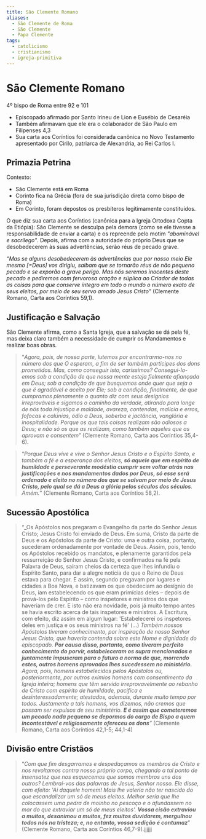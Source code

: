 ```yaml
---
title: São Clemente Romano
aliases:
  - São Clemente de Roma
  - São Clemente
  - Papa Clemente
tags:
  - catolicismo
  - cristianismo
  - igreja-primitiva
---
```

# São Clemente Romano

4º bispo de Roma entre 92 e 101

- Episcopado afirmado por Santo Irineu de Lion e Eusébio de Cesaréia
- Também afirmavam que ele era o colaborador de São Paulo em Filipenses 4,3
- Sua carta aos Coríntios foi considerada canônica no Novo Testamento apresentado por Cirilo, patriarca de Alexandria, ao Rei Carlos I.

## Primazia Petrina

Contexto:
- São Clemente está em Roma
- Corinto fica na Grécia (fora de sua jurisdição direta como bispo de Roma)
- Em Corinto, foram depostos os presbíteros legitimamente constituídos. 

O que diz sua carta aos Coríntios (canônica para a Igreja Ortodoxa Copta da Etiópia):
São Clemente se desculpa pela demora (como se ele tivesse a responsabilidade de enviar a carta) e os repreende pelo motim _"abominável e sacrílego"_. Depois, afirma com a autoridade do próprio Deus que se desobedecerem às suas advertências, serão réus de pecado grave.

_“Mas se alguns desobedecerem às advertências que por nosso meio Ele mesmo [=Deus] vos dirigiu, saibam que se tornarão réus de não pequeno pecado e se exporão a grave perigo. Mas nós seremos inocentes deste pecado e pediremos com fervorosa oração e súplica ao Criador de todas as coisas para que conserve íntegro em todo o mundo o número exato de seus eleitos, por meio de seu servo amado Jesus Cristo”_ (Clemente Romano, Carta aos Coríntios 59,1).

## Justificação e Salvação

São Clemente afirma, como a Santa Igreja, que a salvação se dá pela fé, mas deixa claro também a necessidade de cumprir os Mandamentos e realizar boas obras.

> “_Agora, pois, de nossa parte, lutemos por encontrarmo-nos no número dos que O esperam, a fim de ser também partícipes dos dons prometidos. Mas, como conseguir isto, caríssimos? Consegui-lo-emos sob a condição de que nossa mente esteja fielmente afiançada em Deus; sob a condição de que busquemos onde quer que seja o que é agradável e aceito por Ele; sob a condição, finalmente, de que cumpramos plenamente o quanto diz com seus desígnios irreprováveis e sigamos o caminho da verdade, atirando para longe de nós toda injustiça e maldade, avareza, contendas, malícia e erros, fofocas e calúnias, ódio a Deus, soberba e jactância, vanglória e inospitalidade. Porque os que tais coisas realizam são odiosos a Deus; e não só os que as realizam, como também aqueles que as aprovam e consentem_” (Clemente Romano, Carta aos Coríntios 35,4-6).

> “_Porque Deus vive e vive o Senhor Jesus Cristo e o Espírito Santo, e também a fé e a esperança dos eleitos, **só aquele que em espírito de humildade e perseverante modéstia cumprir sem voltar atrás nas justificações e nos mandamentos dados por Deus, só esse será ordenado e eleito no número dos que se salvam por meio de Jesus Cristo, pelo qual se dá a Deus a glória pelos séculos dos séculos**. Amém._” (Clemente Romano, Carta aos Coríntios 58,2).

## Sucessão Apostólica

> “_Os Apóstolos nos pregaram o Evangelho da parte do Senhor Jesus Cristo; Jesus Cristo foi enviado de Deus. Em suma, Cristo da parte de Deus e os Apóstolos da parte de Cristo: uma e outra coisa, portanto, sucederam ordenadamente por vontade de Deus. Assim, pois, tendo os Apóstolos recebido os mandatos, e plenamente garantidos pela ressurreição do Senhor Jesus Cristo, e confirmados na fé pela Palavra de Deus, saíram cheios da certeza que lhes infundiu o Espírito Santo, para dar a alegre notícia de que o Reino de Deus estava para chegar. E assim, segundo pregavam por lugares e cidades a Boa Nova, e batizavam os que obedeciam ao desígnio de Deus, iam estabelecendo os que eram primícias deles – depois de prová-los pelo Espírito – como inspetores e ministros dos que haveriam de crer. E isto não era novidade, pois já muito tempo antes se havia escrito acerca de tais inspetores e ministros. A Escritura, com efeito, diz assim em algum lugar: 'Estabelecerei os inspetores deles em justiça e os seus ministros na fé' (…)
> _Também nossos Apóstolos tiveram conhecimento, por inspiração de nosso Senhor Jesus Cristo, que haveria contenda sobre este Nome e dignidade do episcopado. **Por causa disso, portanto, como tiveram perfeito conhecimento do porvir, estabeleceram os supra mencionados e juntamente impuseram para o futuro a norma de que, morrendo estes, outros homens aprovados lhes sucedessem no ministério.** Agora, pois, homens estabelecidos pelos Apóstolos ou, posteriormente, por outros exímios homens com consentimento da Igreja inteira; homens que têm servido irreprovavelmente ao rebanho de Cristo com espírito de humildade, pacífica e desinteressadamente; atestados, ademais, durante muito tempo por todos. Justamente a tais homens, vos dizemos, não cremos que possam ser expulsos de seu ministério. **E é assim que cometeremos um pecado nada pequeno se depormos do cargo de Bispo a quem incontestável e religiosamente ofereceu os dons**”_ (Clemente Romano, Carta aos Coríntios 42,1-5; 44,1-4)

## Divisão entre Cristãos

> “_Com que fim desgarramos e despedaçamos os membros de Cristo e nos revoltamos contra nosso próprio corpo, chegando a tal ponto de insensatez que nos esquecemos que somos membros uns dos outros? Lembrai-vos das palavras de Jesus, Senhor nosso. Ele disse, com efeito: 'Ai daquele homem! Mais lhe valeria não ter nascido do que escandalizar um só de meus eleitos. Melhor seria que lhe colocassem uma pedra de moinho no pescoço e o afundassem no mar do que extraviar um só de meus eleitos'. **Vossa cisão extraviou a muitos, desanimou a muitos, fez muitos duvidarem, mergulhou todos nós na tristeza; e, no entanto, vossa sedição é contumaz**_” (Clemente Romano, Carta aos Coríntios 46,7-9).jjjjjj